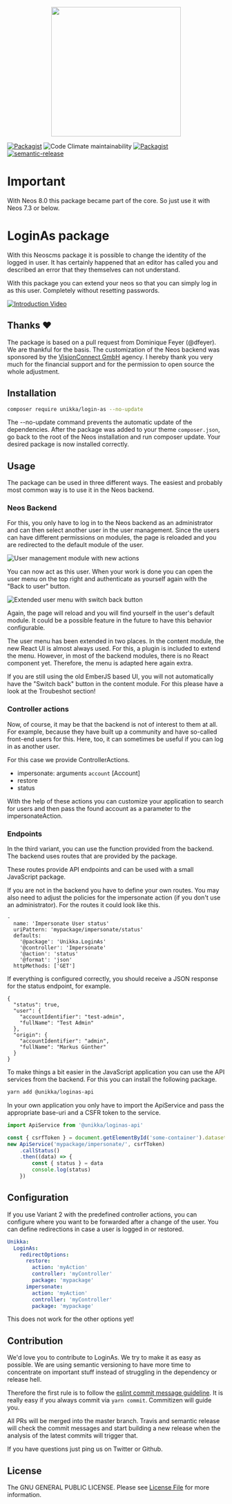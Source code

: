 <p align="center">
  <img src="https://cdn.jsdelivr.net/gh/unikka/unikka.de/src/assets/unikka_with_background.svg" width="300" />
</p>

[![Packagist](https://img.shields.io/packagist/l/unikka/login-as.svg?style=flat-square)](https://packagist.org/packages/unikka/login-as)
![Code Climate maintainability](https://img.shields.io/codeclimate/maintainability-percentage/Unikka/login-as)
[![Packagist](https://img.shields.io/packagist/v/unikka/login-as.svg?style=flat-square)](https://packagist.org/packages/unikka/login-as)
[![semantic-release](https://img.shields.io/badge/%20%20%F0%9F%93%A6%F0%9F%9A%80-semantic--release-e10079.svg)](https://github.com/semantic-release/semantic-release)

# Important
With Neos 8.0 this package became part of the core. So just use it with Neos 7.3 or below.

# LoginAs package 

With this Neoscms package it is possible to change the identity of the logged in user. It has certainly happened that an editor has called you and described an error that they themselves can not understand.

With this package you can extend your neos so that you can simply log in as this user. Completely without resetting passwords.

[![Introduction Video](http://img.youtube.com/vi/_wV3OCYOqPs/0.jpg)](http://www.youtube.com/watch?v=_wV3OCYOqPs "UNIKKA LoginAs")


## Thanks :heart:

The package is based on a pull request from Dominique Feyer (@dfeyer). We are thankful for the basis.
The customization of the Neos backend was sponsored by the [VisionConnect GmbH](https://www.visionconnect.de/) agency. I hereby thank you very much for the financial support and for the permission to open source the whole adjustment.

## Installation

```bash
composer require unikka/login-as --no-update
```

The --no-update command prevents the automatic update of the dependencies. After the package was added to your theme `composer.json`, go back to the root of the Neos installation and run composer update. Your desired package is now installed correctly.

## Usage

The package can be used in three different ways. The easiest and probably most common way is to use it in the Neos backend. 

### Neos Backend

For this, you only have to log in to the Neos backend as an administrator and can then select another user in the user management. Since the users can have different permissions on modules, the page is reloaded and you are redirected to the default module of the user.


![User management module with new actions](https://user-images.githubusercontent.com/1014126/110189031-1ddbe100-7e1e-11eb-8d24-7ac4ca8dd0aa.png)


You can now act as this user. When your work is done you can open the user menu on the top right and authenticate as yourself again with the "Back to user" button.


![Extended user menu with switch back button](https://user-images.githubusercontent.com/1014126/110189033-1fa5a480-7e1e-11eb-95de-db14520e3065.png)

Again, the page will reload and you will find yourself in the user's default module. It could be a possible feature in the future to have this behavior configurable.

The user menu has been extended in two places. In the content module, the new React UI is almost always used. For this, a plugin is included to extend the menu. However, in most of the backend modules, there is no React component yet. Therefore, the menu is adapted here again extra.

If you are still using the old EmberJS based UI, you will not automatically have the "Switch back" button in the content module. For this please have a look at the Troubeshot section!

### Controller actions

Now, of course, it may be that the backend is not of interest to them at all. For example, because they have built up a community and have so-called front-end users for this. Here, too, it can sometimes be useful if you can log in as another user.

For this case we provide ControllerActions.

* impersonate: arguments `account` [Account]
* restore
* status

With the help of these actions you can customize your application to search for users and then pass the found account as a parameter to the impersonateAction.

### Endpoints

In the third variant, you can use the function provided from the backend. The backend uses routes that are provided by the package.

These routes provide API endpoints and can be used with a small JavaScript package.

If you are not in the backend you have to define your own routes. You may also need to adjust the policies for the impersonate action (if you don't use an administrator). For the routes it could look like this.

```
-
  name: 'Impersonate User status'
  uriPattern: 'mypackage/impersonate/status'
  defaults:
    '@package': 'Unikka.LoginAs'
    '@controller': 'Impersonate'
    '@action': 'status'
    '@format': 'json'
  httpMethods: ['GET']
```

If everything is configured correctly, you should receive a JSON response for the status endpoint, for example.

```
{
  "status": true,
  "user": {
    "accountIdentifier": "test-admin",
    "fullName": "Test Admin"
  },
  "origin": {
    "accountIdentifier": "admin",
    "fullName": "Markus Günther"
  }
}
```

To make things a bit easier in the JavaScript application you can use the API services from the backend. For this you can install the following package.

```bash
yarn add @unikka/loginas-api
```

In your own application you only have to import the ApiService and pass the appropriate base-uri and a CSFR token to the service.

```javascript
import ApiService from '@unikka/loginas-api'

const { csrfToken } = document.getElementById('some-container').dataset
new ApiService('mypackage/impersonate/', csrfToken)
    .callStatus()
    .then((data) => {
        const { status } = data
        console.log(status)
    })
```


## Configuration

If you use Variant 2 with the predefined controller actions, you can configure where you want to be forwarded after a change of the user. You can define redirections in case a user is logged in or restored.

```yaml
Unikka:
  LoginAs:
    redirectOptions:
      restore:
        action: 'myAction'
        controller: 'myController'
        package: 'mypackage'
      impersonate:
        action: 'myAction'
        controller: 'myController'
        package: 'mypackage'
```

This does not work for the other options yet!

## Contribution

We'd love you to contribute to LoginAs. We try to make it as easy as possible.
We are using semantic versioning to have more time to concentrate on important stuff
instead of struggling in the dependency or release hell.

Therefore the first rule is to follow the [eslint commit message guideline](https://github.com/conventional-changelog-archived-repos/conventional-changelog-eslint/blob/master/convention.md).
It is really easy if you always commit via `yarn commit`. Commitizen will guide you.

All PRs will be merged into the master branch. Travis and semantic release will check the commit messages and start
building a new release when the analysis of the latest commits will trigger that.

If you have questions just ping us on Twitter or Github.

## License

The GNU GENERAL PUBLIC LICENSE. Please see [License File](LICENSE) for more information.
